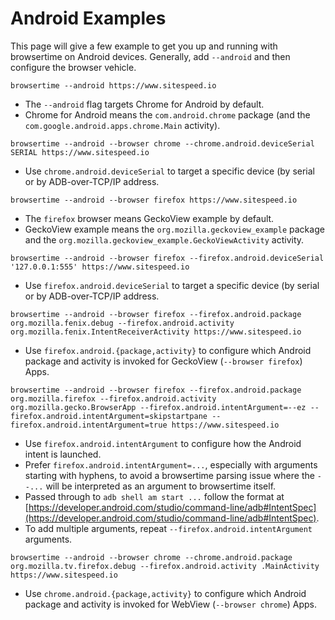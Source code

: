 Android Examples
================

This page will give a few example to get you up and running with
browsertime on Android devices.  Generally, add `--android` and then
configure the browser vehicle.

`browsertime --android https://www.sitespeed.io`

- The `--android` flag targets Chrome for Android by
  default.
- Chrome for Android means the `com.android.chrome` package (and the
  `com.google.android.apps.chrome.Main` activity).

`browsertime --android --browser chrome --chrome.android.deviceSerial SERIAL https://www.sitespeed.io`

- Use `chrome.android.deviceSerial` to target a specific device (by
  serial or by ADB-over-TCP/IP address.

`browsertime --android --browser firefox https://www.sitespeed.io`

- The `firefox` browser means GeckoView example by default.
- GeckoView example means the `org.mozilla.geckoview_example` package
  and the `org.mozilla.geckoview_example.GeckoViewActivity` activity.

`browsertime --android --browser firefox --firefox.android.deviceSerial '127.0.0.1:555' https://www.sitespeed.io`

- Use `firefox.android.deviceSerial` to target a specific device (by
  serial or by ADB-over-TCP/IP address.

`browsertime --android --browser firefox --firefox.android.package org.mozilla.fenix.debug --firefox.android.activity org.mozilla.fenix.IntentReceiverActivity https://www.sitespeed.io`

- Use `firefox.android.{package,activity}` to configure which Android
  package and activity is invoked for GeckoView (`--browser firefox`)
  Apps.

`browsertime --android --browser firefox --firefox.android.package org.mozilla.firefox --firefox.android.activity org.mozilla.gecko.BrowserApp --firefox.android.intentArgument=--ez --firefox.android.intentArgument=skipstartpane --firefox.android.intentArgument=true https://www.sitespeed.io`

- Use `firefox.android.intentArgument` to configure how the Android
  intent is launched.
- Prefer `firefox.android.intentArgument=...`, especially with
  arguments starting with hyphens, to avoid a browsertime parsing
  issue where the `--...` will be interpreted as an argument to
  browsertime itself.
- Passed through to `adb shell am start ...` follow the format at
  [https://developer.android.com/studio/command-line/adb#IntentSpec](https://developer.android.com/studio/command-line/adb#IntentSpec).
- To add multiple arguments, repeat `--firefox.android.intentArgument`
  arguments.

`browsertime --android --browser chrome --chrome.android.package org.mozilla.tv.firefox.debug --firefox.android.activity .MainActivity https://www.sitespeed.io`

- Use `chrome.android.{package,activity}` to configure which Android
  package and activity is invoked for WebView (`--browser chrome`)
  Apps.
